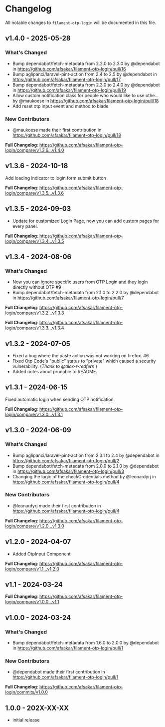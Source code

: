 # Changelog

All notable changes to `filament-otp-login` will be documented in this file.

## v1.4.0 - 2025-05-28

### What's Changed

* Bump dependabot/fetch-metadata from 2.2.0 to 2.3.0 by @dependabot in https://github.com/afsakar/filament-otp-login/pull/16
* Bump aglipanci/laravel-pint-action from 2.4 to 2.5 by @dependabot in https://github.com/afsakar/filament-otp-login/pull/17
* Bump dependabot/fetch-metadata from 2.3.0 to 2.4.0 by @dependabot in https://github.com/afsakar/filament-otp-login/pull/19
* Allow custom notification class for people who would like to use othe… by @maukoese in https://github.com/afsakar/filament-otp-login/pull/18
* Add reset otp input event and method to blade

### New Contributors

* @maukoese made their first contribution in https://github.com/afsakar/filament-otp-login/pull/18

**Full Changelog**: https://github.com/afsakar/filament-otp-login/compare/v1.3.6...v1.4.0

## v1.3.6 - 2024-10-18

Add loading indicator to login form submit button

**Full Changelog**: https://github.com/afsakar/filament-otp-login/compare/v1.3.5...v1.3.6

## v1.3.5 - 2024-09-03

* Update for customized Login Page, now you can add custom pages for every panel.

**Full Changelog**: https://github.com/afsakar/filament-otp-login/compare/v1.3.4...v1.3.5

## v1.3.4 - 2024-08-06

### What's Changed

* Now you can ignore specific users from OTP Login and they login directly without OTP #9
* Bump dependabot/fetch-metadata from 2.1.0 to 2.2.0 by @dependabot in https://github.com/afsakar/filament-otp-login/pull/7

**Full Changelog**: https://github.com/afsakar/filament-otp-login/compare/v1.3.2...v1.3.3

**Full Changelog**: https://github.com/afsakar/filament-otp-login/compare/v1.3.3...v1.3.4

## v1.3.2 - 2024-07-05

- Fixed a bug where the paste action was not working on firefox. #6
- Fixed Otp Code's "public" status to "private" which caused a security vulnerability. (*Thank to @alex-r-redfern* )
- Added notes about prunable to README.

## v1.3.1 - 2024-06-15

Fixed automatic login when sending OTP notification.

**Full Changelog**: https://github.com/afsakar/filament-otp-login/compare/v1.3.0...v1.3.1

## v1.3.0 - 2024-06-09

### What's Changed

* Bump aglipanci/laravel-pint-action from 2.3.1 to 2.4 by @dependabot in https://github.com/afsakar/filament-otp-login/pull/2
* Bump dependabot/fetch-metadata from 2.0.0 to 2.1.0 by @dependabot in https://github.com/afsakar/filament-otp-login/pull/3
* Changing the logic of the checkCredentials method by @leonardyrj in https://github.com/afsakar/filament-otp-login/pull/4

### New Contributors

* @leonardyrj made their first contribution in https://github.com/afsakar/filament-otp-login/pull/4

**Full Changelog**: https://github.com/afsakar/filament-otp-login/compare/v1.2.0...v1.3.0

## v1.2.0 - 2024-04-07

- Added OtpInput Component

**Full Changelog**: https://github.com/afsakar/filament-otp-login/compare/v1.1...v1.2.0

## v1.1 - 2024-03-24

**Full Changelog**: https://github.com/afsakar/filament-otp-login/compare/v1.0.0...v1.1

## v1.0.0 - 2024-03-24

### What's Changed

* Bump dependabot/fetch-metadata from 1.6.0 to 2.0.0 by @dependabot in https://github.com/afsakar/filament-otp-login/pull/1

### New Contributors

* @dependabot made their first contribution in https://github.com/afsakar/filament-otp-login/pull/1

**Full Changelog**: https://github.com/afsakar/filament-otp-login/commits/v1.0.0

## 1.0.0 - 202X-XX-XX

- initial release
